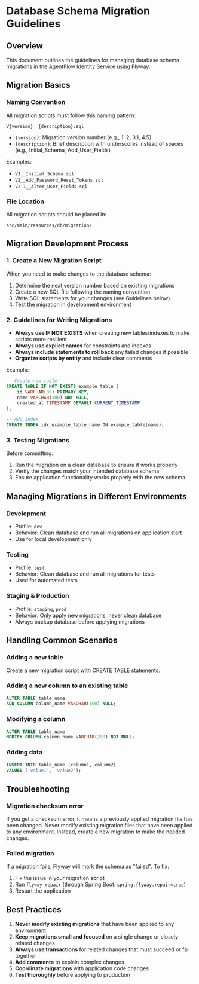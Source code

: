 # Database Schema Migration Guidelines

## Overview

This document outlines the guidelines for managing database schema migrations in the AgentFlow Identity Service using Flyway.

## Migration Basics

### Naming Convention

All migration scripts must follow this naming pattern:

```
V{version}__{description}.sql
```

- `{version}`: Migration version number (e.g., 1, 2, 3.1, 4.5)
- `{description}`: Brief description with underscores instead of spaces (e.g., Initial_Schema, Add_User_Fields)

Examples:
- `V1__Initial_Schema.sql`
- `V2__Add_Password_Reset_Tokens.sql`
- `V2.1__Alter_User_Fields.sql`

### File Location

All migration scripts should be placed in:

```
src/main/resources/db/migration/
```

## Migration Development Process

### 1. Create a New Migration Script

When you need to make changes to the database schema:

1. Determine the next version number based on existing migrations
2. Create a new SQL file following the naming convention
3. Write SQL statements for your changes (see Guidelines below)
4. Test the migration in development environment

### 2. Guidelines for Writing Migrations

- **Always use IF NOT EXISTS** when creating new tables/indexes to make scripts more resilient
- **Always use explicit names** for constraints and indexes
- **Always include statements to roll back** any failed changes if possible
- **Organize scripts by entity** and include clear comments

Example:
```sql
-- Create new table
CREATE TABLE IF NOT EXISTS example_table (
    id VARCHAR(36) PRIMARY KEY,
    name VARCHAR(100) NOT NULL,
    created_at TIMESTAMP DEFAULT CURRENT_TIMESTAMP
);

-- Add index
CREATE INDEX idx_example_table_name ON example_table(name);
```

### 3. Testing Migrations

Before committing:

1. Run the migration on a clean database to ensure it works properly
2. Verify the changes match your intended database schema
3. Ensure application functionality works properly with the new schema

## Managing Migrations in Different Environments

### Development
- Profile: `dev`
- Behavior: Clean database and run all migrations on application start
- Use for local development only

### Testing
- Profile: `test`
- Behavior: Clean database and run all migrations for tests
- Used for automated tests

### Staging & Production
- Profile: `staging`, `prod`
- Behavior: Only apply new migrations, never clean database
- Always backup database before applying migrations

## Handling Common Scenarios

### Adding a new table
Create a new migration script with CREATE TABLE statements.

### Adding a new column to an existing table
```sql
ALTER TABLE table_name 
ADD COLUMN column_name VARCHAR(100) NULL;
```

### Modifying a column
```sql
ALTER TABLE table_name 
MODIFY COLUMN column_name VARCHAR(200) NOT NULL;
```

### Adding data
```sql
INSERT INTO table_name (column1, column2) 
VALUES ('value1', 'value2');
```

## Troubleshooting

### Migration checksum error
If you get a checksum error, it means a previously applied migration file has been changed. Never modify existing migration files that have been applied to any environment. Instead, create a new migration to make the needed changes.

### Failed migration
If a migration fails, Flyway will mark the schema as "failed". To fix:
1. Fix the issue in your migration script
2. Run `flyway repair` (through Spring Boot: `spring.flyway.repair=true`)
3. Restart the application

## Best Practices

1. **Never modify existing migrations** that have been applied to any environment
2. **Keep migrations small and focused** on a single change or closely related changes
3. **Always use transactions** for related changes that must succeed or fail together
4. **Add comments** to explain complex changes
5. **Coordinate migrations** with application code changes
6. **Test thoroughly** before applying to production